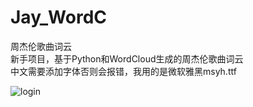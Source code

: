 # Jay_WordC
周杰伦歌曲词云  
新手项目，基于Python和WordCloud生成的周杰伦歌曲词云  
中文需要添加字体否则会报错，我用的是微软雅黑msyh.ttf

![login](https://github.com/13761001426/Jay_WordC/Jay_WordC.png)
